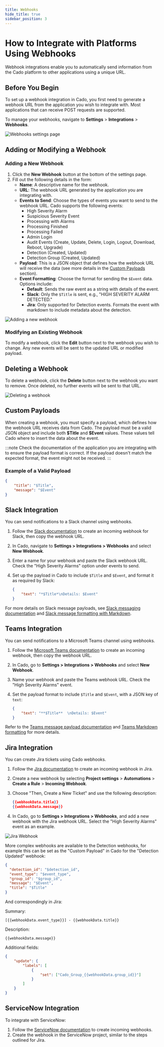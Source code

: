 ```yaml
---
title: Webhooks
hide_title: true
sidebar_position: 3
---
```


# How to Integrate with Platforms Using Webhooks

Webhook integrations enable you to automatically send information from the Cado platform to other applications using a unique URL.

## Before You Begin

To set up a webhook integration in Cado, you first need to generate a webhook URL from the application you wish to integrate with. Most applications that can receive POST requests are supported.

To manage your webhooks, navigate to **Settings** > **Integrations** > **Webhooks**.

![Webhooks settings page](/img/webhooks-settings.png)

## Adding or Modifying a Webhook

### Adding a New Webhook

1. Click the **New Webhook** button at the bottom of the settings page.
2. Fill out the following details in the form:
   - **Name**: A descriptive name for the webhook.
   - **URL**: The webhook URL generated by the application you are integrating with.
   - **Events to Send**: Choose the types of events you want to send to the webhook URL. Cado supports the following events:
     - High Severity Alarm
     - Suspicious Severity Event
     - Processing with Alarms
     - Processing Finished
     - Processing Failed
     - Admin Login
     - Audit Events (Create, Update, Delete, Login, Logout, Download, Reboot, Upgrade)
     - Detection (Created, Updated)
     - Detection Group (Created, Updated)
   - **Payload**: This is a JSON object that defines how the webhook URL will receive the data (see more details in the [Custom Payloads](#custom-payloads) section).
   - **Event Formatting**: Choose the format for sending the `$Event` data. Options include:
     - **Default**: Sends the raw event as a string with details of the event.
     - **Slack**: Only the `$Title` is sent, e.g., "HIGH SEVERITY ALARM DETECTED."
     - **Jira**: Only supported for Detection events. Formats the event with markdown to include metadata about the detection.

![Adding a new webhook](/img/webhooks-new.png)

### Modifying an Existing Webhook

To modify a webhook, click the **Edit** button next to the webhook you wish to change. Any new events will be sent to the updated URL or modified payload.

## Deleting a Webhook

To delete a webhook, click the **Delete** button next to the webhook you want to remove. Once deleted, no further events will be sent to that URL.

![Deleting a webhook](/img/webhooks-delete.png)

## Custom Payloads

When creating a webhook, you must specify a payload, which defines how the webhook URL receives data from Cado. The payload must be a valid JSON object and include both **\$Title** and **\$Event** values. These values tell Cado where to insert the data about the event.

:::note
Check the documentation of the application you are integrating with to ensure the payload format is correct. If the payload doesn't match the expected format, the event might not be received.
:::

### Example of a Valid Payload

```json
{
    "title": "$Title",
    "message": "$Event"
}
```

## Slack Integration

You can send notifications to a Slack channel using webhooks.

1. Follow the [Slack documentation](https://api.slack.com/messaging/webhooks#create_a_webhook) to create an incoming webhook for Slack, then copy the webhook URL.
2. In Cado, navigate to **Settings > Integrations > Webhooks** and select **New Webhook**.
3. Enter a name for your webhook and paste the Slack webhook URL. Check the "High Severity Alarms" option under events to send.
4. Set up the payload in Cado to include `$Title` and `$Event`, and format it as required by Slack:
   
   ```json
   {
       "text": "*$Title*\nDetails: $Event"
   }
   ```

For more details on Slack message payloads, see [Slack messaging documentation](https://api.slack.com/reference/messaging/payload) and [Slack message formatting with Markdown](https://api.slack.com/messaging/composing).

## Teams Integration

You can send notifications to a Microsoft Teams channel using webhooks.

1. Follow the [Microsoft Teams documentation](https://docs.microsoft.com/en-us/microsoftteams/platform/webhooks-and-connectors/how-to/add-incoming-webhook) to create an incoming webhook, then copy the webhook URL.
2. In Cado, go to **Settings > Integrations > Webhooks** and select **New Webhook**.
3. Name your webhook and paste the Teams webhook URL. Check the "High Severity Alarms" event.
4. Set the payload format to include `$Title` and `$Event`, with a JSON key of `text`:

   ```json
   {
       "text": "**$Title**  \nDetails: $Event"
   }
   ```

Refer to the [Teams message payload documentation](https://docs.microsoft.com/en-us/microsoftteams/platform/webhooks-and-connectors/how-to/connectors-using?tabs=cURL) and [Teams Markdown formatting](https://docs.microsoft.com/en-us/microsoftteams/platform/task-modules-and-cards/cards/cards-format?tabs=adaptive-md%2Cconnector-html) for more details.

## Jira Integration

You can create Jira tickets using Cado webhooks.

1. Follow the [Jira documentation](https://confluence.atlassian.com/jirakb/working-with-incoming-webhook-data-in-automation-for-jira-1125878776.html) to create an incoming webhook in Jira.
2. Create a new webhook by selecting **Project settings** > **Automations** > **Create a Rule** > **Incoming Webhook**.
3. Choose "Then, Create a New Ticket" and use the following description:

   ```json
   {{webhookData.title}}
   {{webhookData.message}}
   ```

4. In Cado, go to **Settings > Integrations > Webhooks**, and add a new webhook with the Jira webhook URL. Select the "High Severity Alarms" event as an example.

![Jira Webhook](/img/jira_webhook.png)

More complex webhooks are available to the Detection webhooks, for example this can be set as the "Custom Payload" in Cado for the "Detection Updated" webhook:

```json
{
  "detection_id": "$detection_id",
  "event_type": "$event_type",
  "group_id": "$group_id",
  "message": "$Event",
  "title": "$Title"
}
```

And correspondingly in Jira:


Summary:
```
[{{webhookData.event_type}}] - {{webhookData.title}}
```

Description:
```
{{webhookData.message}}
```

Additional fields:
```json
{
    "update": {
        "labels": [
            {
                "set": ["Cado_Group_{{webhookData.group_id}}"]
            }
        ]
    }
}
```

## ServiceNow Integration

To integrate with ServiceNow:

1. Follow the [ServiceNow documentation](https://www.servicenow.com/community/in-other-news/how-to-integrate-webhooks-into-servicenow/ba-p/2271745) to create incoming webhooks.
2. Create the webhook in the ServiceNow project, similar to the steps outlined for Jira.
